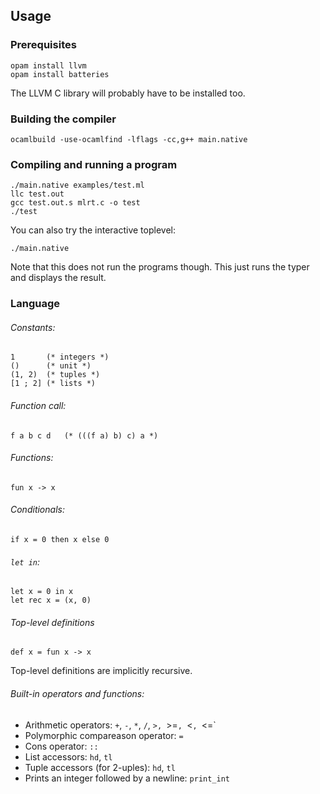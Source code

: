 ## Usage

### Prerequisites

```
opam install llvm
opam install batteries
```

The LLVM C library will probably have to be installed too.

### Building the compiler

```
ocamlbuild -use-ocamlfind -lflags -cc,g++ main.native
```

### Compiling and running a program

```
./main.native examples/test.ml
llc test.out
gcc test.out.s mlrt.c -o test
./test
```

You can also try the interactive toplevel:

```
./main.native
```

Note that this does not run the programs though. This just runs the typer and
displays the result.

### Language

###### Constants:

```
1       (* integers *)
()      (* unit *)
(1, 2)  (* tuples *)
[1 ; 2] (* lists *)
```

###### Function call:

```
f a b c d   (* (((f a) b) c) a *)
```

###### Functions:

```
fun x -> x
```

###### Conditionals:

```
if x = 0 then x else 0
```

###### `let in`:

```
let x = 0 in x
let rec x = (x, 0)
```

###### Top-level definitions

```
def x = fun x -> x
```

Top-level definitions are implicitly recursive.

###### Built-in operators and functions:

* Arithmetic operators: `+`, `-`, `*`, `/`, `>, `>=`, `<`, `<=`
* Polymorphic compareason operator: `=`
* Cons operator: `::`
* List accessors: `hd`, `tl`
* Tuple accessors (for 2-uples): `hd`, `tl`
* Prints an integer followed by a newline: `print_int`
